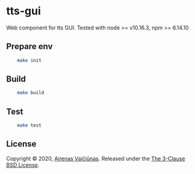# tts-gui

Web component for tts GUI. Tested with node >= v10.16.3, npm >= 6.14.10

## Prepare env

```bash
    make init
```

## Build

```bash
    make build
```

## Test

```bash
    make test
```

## License

Copyright © 2020, [Airenas Vaičiūnas](https://github.com/airenas).
Released under the [The 3-Clause BSD License](LICENSE).